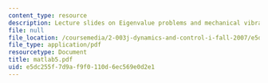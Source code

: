 ```yaml
---
content_type: resource
description: Lecture slides on Eigenvalue problems and mechanical vibration.
file: null
file_location: /coursemedia/2-003j-dynamics-and-control-i-fall-2007/e5dc255f7d9af9f0110d6ec569e0d2e1_matlab5.pdf
file_type: application/pdf
resourcetype: Document
title: matlab5.pdf
uid: e5dc255f-7d9a-f9f0-110d-6ec569e0d2e1
---
```

